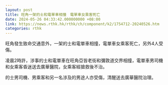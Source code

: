 ```yaml
---
layout: post
title: 旺角一架的士和電單車相撞　電單車女乘客死亡
date: 2024-05-26 04:33:42.000000000 +08:00
link: https://news.rthk.hk/rthk/ch/component/k2/1754712-20240526.htm
categories: rthk
---
```


旺角發生致命交通意外，一架的士和電單車相撞，電單車女乘客死亡，另外4人受傷。

凌晨2時許，涉事的士和電單車在旺角亞皆老街和彌敦道交界相撞，電單車男司機和女乘客昏迷送去廣華醫院，女乘客經搶救後不治。

的士男司機、男乘客和另一名涉及的男途人亦受傷，清醒送去廣華醫院治理。
